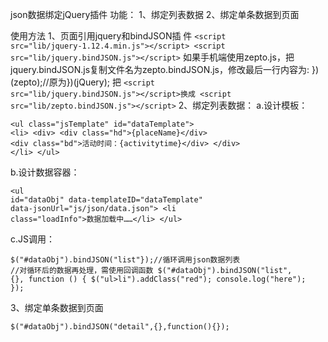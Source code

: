 json数据绑定jQuery插件
功能：
  1、绑定列表数据
  2、绑定单条数据到页面

使用方法
  1、页面引用jquery和bindJSON插 件
    <code>&lt;script src="lib/jquery-1.12.4.min.js"&gt;&lt;/script&gt;
    &lt;script src="lib/jquery.bindJSON.js"&gt;&lt;/script&gt;</code>
  如果手机端使用zepto.js，把jquery.bindJSON.js复制文件名为zepto.bindJSON.js，修改最后一行内容为:
  })(zepto);//原为})(jQuery);
  把
    <code>&lt;script src="lib/jquery.bindJSON.js"&gt;&lt;/script&gt;换成
    &lt;script src="lib/zepto.bindJSON.js"&gt;&lt;/script&gt;</code>
  2、绑定列表数据：
  a.设计模板：
    <pre><code>&lt;ul class="jsTemplate" id="dataTemplate"&gt;
        &lt;li&gt;
            &lt;div&gt;
                &lt;div class="hd"&gt;{placeName}&lt;/div&gt;
                &lt;div class="bd"&gt;活动时间：{activitytime}&lt;/div&gt;
            &lt;/div&gt;
        &lt;/li&gt;
    &lt;/ul&gt;</code></pre>
  b.设计数据容器：
    <pre><code>&lt;ul id="dataObj" data-templateID="dataTemplate" data-jsonUrl="js/json/data.json"&gt;
        &lt;li class="loadInfo"&gt;数据加载中……&lt;/li&gt;
    &lt;/ul&gt;</code></pre>
  c.JS调用：
    <pre><code>$("#dataObj").bindJSON("list"});//循环调用json数据列表
    //对循环后的数据再处理，需使用回调函数
    $("#dataObj").bindJSON("list", {}, function () {
            $("ul&gt;li").addClass("red");
            console.log("here");
        });</code></pre>

  3、绑定单条数据到页面
    <pre><code>$("#dataObj").bindJSON("detail",{},function(){});</code></pre>




